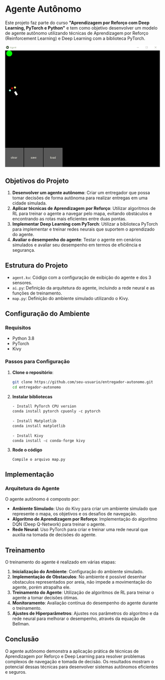 # Agente Autônomo

Este projeto faz parte do curso **"Aprendizagem por Reforço com Deep Learning, PyTorch e Python"** 
e tem como objetivo desenvolver um modelo de agente autônomo utilizando técnicas de 
Aprendizagem por Reforço (Reinforcement Learning) e Deep Learning com a biblioteca PyTorch.

![](agent.gif)

## Objetivos do Projeto

1. **Desenvolver um agente autônomo**: Criar um entregador que possa tomar decisões 
de forma autônoma para realizar entregas em uma cidade simulada.
2. **Aplicar técnicas de Aprendizagem por Reforço**: Utilizar algoritmos de RL para treinar o 
agente a navegar pelo mapa, evitando obstáculos e encontrando as rotas mais eficientes entre duas pontas.
3. **Implementar Deep Learning com PyTorch**: Utilizar a biblioteca PyTorch para implementar e 
treinar redes neurais que suportem o aprendizado do agente.
4. **Avaliar o desempenho do agente**: Testar o agente em cenários simulados e avaliar seu 
desempenho em termos de eficiência e segurança.

## Estrutura do Projeto

- `agent.kv`: Código com a configuração de exibição do agente e dos 3 sensores.
- `ai.py`: Definição da arquitetura do agente, incluindo a rede neural e as funções de treinamento.
- `map.py`: Definição do ambiente simulado utilizando o Kivy.


## Configuração do Ambiente

### Requisitos

- Python 3.8
- PyTorch
- Kivy

### Passos para Configuração

1. **Clone o repositório**:
    ```bash
    git clone https://github.com/seu-usuario/entregador-autonomo.git
    cd entregador-autonomo
    ```
2. **Instalar bibliotecas**
    ```
    - Install PyTorch CPU version
    conda install pytorch cpuonly -c pytorch

    - Install Matplotlib
    conda install matplotlib

    - Install Kivy
    conda install -c conda-forge kivy
    ```
3. **Rode o código**
    ```
    Compile o arquivo map.py
    ```

## Implementação

### Arquitetura do Agente

O agente autônomo é composto por:

- **Ambiente Simulado**: Uso do Kivy para criar um ambiente simulado que represente o mapa, os objetivos e os desafios de navegação.
- **Algoritmo de Aprendizagem por Reforço**: Implementação do algoritmo DQN (Deep Q-Network) para treinar o agente.
- **Rede Neural**: Uso PyTorch para criar e treinar uma rede neural que auxilia na tomada de decisões do agente.


## Treinamento

O treinamento do agente é realizado em várias etapas:

1. **Inicialização do Ambiente**: Configuração do ambiente simulado.
2. **Implementação de Obstaculos**: No ambiente é possível desenhar obstaculos representados por areia, não impede a movimentação do agente, porém atrapalha ele.
3. **Treinamento do Agente**: Utilização de algoritmos de RL para treinar o agente a tomar decisões ótimas.
4. **Monitoramento**: Avaliação contínua do desempenho do agente durante o treinamento.
5. **Ajustes de Hiperparâmetros**: Ajustes nos parâmetros do algoritmo e da rede neural para melhorar o desempenho, através da equação de Bellman.


## Conclusão

O agente autônomo demonstra a aplicação prática de técnicas de Aprendizagem por Reforço e 
Deep Learning para resolver problemas complexos de navegação e tomada de decisão. 
Os resultados mostram o potencial dessas técnicas para desenvolver sistemas autônomos eficientes e seguros.
